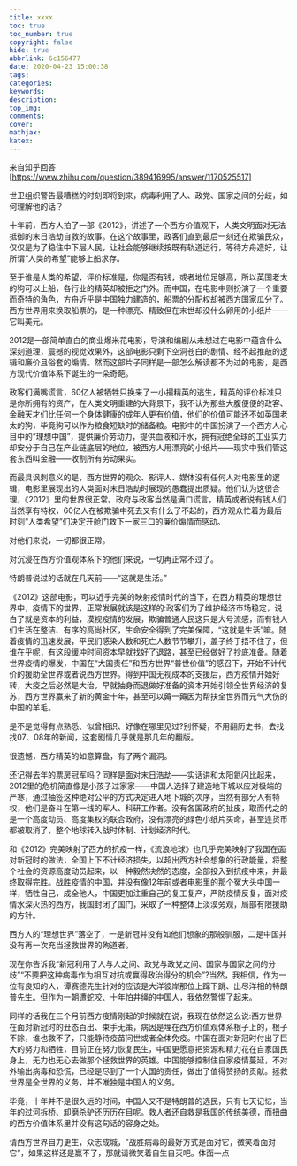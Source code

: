```yaml
---
title: xxxx
toc: true
toc_number: true
copyright: false
hide: true
abbrlink: 6c156477
date: 2020-04-23 15:00:38
tags:
categories:
keywords:
description:
top_img:
comments:
cover:
mathjax:
katex:
---
```


来自知乎回答 [https://www.zhihu.com/question/389416995/answer/1170525517]

世卫组织警告最糟糕的时刻即将到来，病毒利用了人、政党、国家之间的分歧，如何理解他的话？

十年前，西方人拍了一部《2012》，讲述了一个西方价值观下，人类文明面对无法抵御的末日浩劫自救的故事。在这个故事里，政客们直到最后一刻还在欺骗民众，仅仅是为了稳住中下层人民，让社会能够继续按既有轨道运行，等待方舟造好，让所谓“人类的希望”能够上船求存。

至于谁是人类的希望，评价标准是，你是否有钱，或者地位足够高，所以英国老太的狗可以上船，各行业的精英却被拒之门外。而中国，在电影中则扮演了一个重要而奇特的角色，方舟近乎是中国独力建造的，船票的分配权却被西方国家瓜分了。西方世界用来换取船票的，是一种漂亮、精致但在末世却没什么卵用的小纸片——它叫美元。

2012是一部简单直白的商业爆米花电影，导演和编剧从未想过在电影中蕴含什么深刻道理，震撼的视觉效果外，这部电影只剩下空洞苍白的剧情、经不起推敲的逻辑和廉价且俗套的煽情。然而这部片子同样是一部怎么解读都不为过的电影，是西方现代价值体系下诞生的一朵奇葩。

政客们满嘴谎言，60亿人被牺牲只换来了一小撮精英的逃生，精英的评价标准只是你所拥有的资产，在人类文明重建的大背景下，我不认为那些大腹便便的政客、金融天才们比任何一个身体健康的成年人更有价值，他们的价值可能还不如英国老太的狗，毕竟狗可以作为粮食短缺时的储备粮。电影中的中国扮演了一个西方人心目中的“理想中国”，提供廉价劳动力，提供血液和汗水，拥有冠绝全球的工业实力却安分于自己在产业链底层的地位，被西方人用漂亮的小纸片——现实中我们管这套东西叫金融——收割所有劳动果实。

而最具讽刺意义的是，西方世界的观众、影评人、媒体没有任何人对电影里的逻辑，电影里展现出的人类面对末日浩劫时展现的愚蠢提出质疑。他们认为这很合理，《2012》里的世界很正常。政府与政客当然是满口谎言，精英或者说有钱人们当然享有特权，60亿人在被欺骗中死去又有什么了不起的，西方观众忙着为最后时刻“人类希望”们决定开舱门救下一家三口的廉价煽情而感动。

对他们来说，一切都很正常。

对沉浸在西方价值观体系下的他们来说，一切再正常不过了。

特朗普说过的话就在几天前——“这就是生活。”

《2012》这部电影，可以近乎完美的映射疫情时代的当下，在西方精英的理想世界中，疫情下的世界，正常发展就该是这样的:政客们为了维护经济市场稳定，说白了就是资本的利益，漠视疫情的发展，欺骗普通人民这只是大号流感，而有钱人们生活在整洁、有序的高尚社区，生命安全得到了完美保障，“这就是生活”嘛。随着疫情的迅速发展，平民们感染人数和死亡人数节节攀升，盖子终于捂不住了，但谁在乎呢，有这段缓冲时间资本早就找好了退路，甚至已经做好了抄底准备。随着世界疫情的爆发，中国在“大国责任”和西方世界“普世价值”的感召下，开始不计代价的援助全世界或者说西方世界。得到中国无视成本的支援后，西方疫情开始好转，大疫之后必然是大治，早就抽身而退做好准备的资本开始引领全世界经济的复苏，西方世界赢来了新的黄金十年，甚至可以薅一薅因为帮扶全世界而元气大伤的中国的羊毛。

是不是觉得有点熟悉、似曾相识、好像在哪里见过?别怀疑，不用翻历史书，去找找07、08年的新闻，这套剧情几乎就是那几年的翻版。

很遗憾，西方精英的如意算盘，有了两个漏洞。

还记得去年的票房冠军吗？同样是面对末日浩劫——实话讲和太阳氦闪比起来，2012里的危机简直像是小孩子过家家——中国人选择了建造地下城以应对极端的严寒，通过抽签这种绝对公平的方式决定进入地下城的次序，当然有部分人有特权，他们是奋斗在第一线的军人、科研工作者。没有各国政府的扯皮，取而代之的是一个高度动员、高度集权的联合政府，没有漂亮的绿色小纸片买命，甚至连货币都被取消了，整个地球转入战时体制、计划经济时代。

和《2012》完美映射了西方的抗疫一样，《流浪地球》也几乎完美映射了我国在面对新冠时的做法，全国上下不计经济损失，以超出西方社会想象的行政能量，将整个社会的资源高度动员起来，以一种毅然决然的态度，全部投入到抗疫中来，并最终取得完胜。战胜疫情的中国，并没有像12年前或者电影里的那个冤大头中国一样，牺牲自己，成全他人，中国更加注重自己的复工复产，严防疫情反复，面对疫情水深火热的西方，我国封闭了国门，采取了一种整体上淡漠旁观，局部有限援助的方针。

西方人的“理想世界”落空了，一是新冠并没有如他们想象的那般驯服，二是中国并没有再一次充当拯救世界的殉道者。

现在你告诉我“新冠利用了人与人之间、政党与政党之间、国家与国家之间的分歧”“不要把这种病毒作为相互对抗或赢得政治得分的机会”?当然，我相信，作为一位有良知的人，谭赛德先生针对的应该是大洋彼岸那位上蹿下跳、出尽洋相的特朗普先生。但作为一朝遭蛇咬、十年怕井绳的中国人，我依然警惕了起来。

同样的话我在三个月前西方疫情刚起的时候就在说，我现在依然这么说:西方世界在面对新冠时的丑态百出、束手无策，病因是埋在西方价值观体系根子上的，根子不除，谁也救不了，只能静待疫苗问世或者全体免疫。中国在面对新冠时付出了巨大的努力和牺牲，目前正在努力恢复民生，中国更愿意把资源和精力花在自家国民身上，无力也无心去做那个拯救世界的英雄。中国能够控制住自家疫情蔓延，不对外输出病毒和恐慌，已经是尽到了一个大国的责任，做出了值得赞扬的贡献。拯救世界是全世界的义务，并不唯独是中国人的义务。

毕竟，十年并不是很久远的时间，中国人又不是特朗普的选民，只有七天记忆，当年的过河拆桥、卸磨杀驴还历历在目呢。救人者还自救是我国的传统美德，而扭曲的西方价值体系里并没有这句话的容身之处。

请西方世界自力更生，众志成城，“战胜病毒的最好方式是面对它，微笑着面对它”，如果这样还是赢不了，那就请微笑着自生自灭吧。体面一点